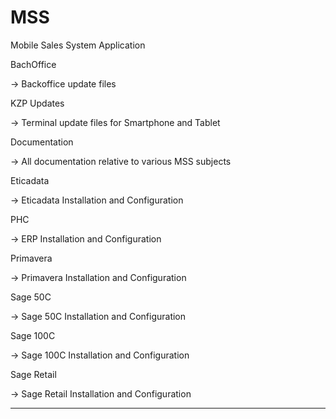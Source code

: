 # MSS
Mobile Sales System Application

BachOffice

-> Backoffice update files

KZP Updates

-> Terminal update files for Smartphone and Tablet

Documentation

-> All documentation relative to various MSS subjects

Eticadata

-> Eticadata Installation and Configuration

PHC

-> ERP Installation and Configuration

Primavera

-> Primavera Installation and Configuration

Sage 50C

-> Sage 50C Installation and Configuration

Sage 100C

-> Sage 100C Installation and Configuration

Sage Retail

-> Sage Retail Installation and Configuration

**************************************************************************
